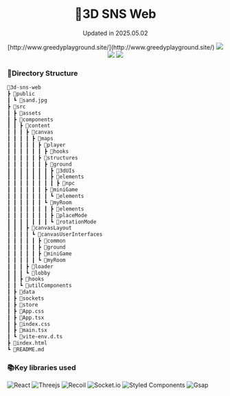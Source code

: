 <div align="center">
    <h1>🦜3D SNS Web</h1>
    <p>Updated in 2025.05.02</p>
    [http://www.greedyplayground.site/](http://www.greedyplayground.site/)
    <img src="https://img.shields.io/badge/vite-%23646CFF.svg?style=flat&logo=vite&logoColor=white" />
    <img src="https://img.shields.io/badge/react-%2320232a.svg?style=flat&logo=react&logoColor=%2361DAFB" />
    <img src="https://img.shields.io/badge/typescript-%23007ACC.svg?style=flat&logo=typescript&logoColor=white" />
</div>

### 💼Directory Structure
```markdown
🎲3d-sns-web
┣ 📂public
┃ ┗ 📜sand.jpg
┣ 📂src
┃ ┣ 📂assets
┃ ┣ 📂components
┃ ┃ ┣ 📂content
┃ ┃ ┃ ┣ 📂canvas
┃ ┃ ┃ ┃ ┣ 📂maps
┃ ┃ ┃ ┃ ┃ ┣ 📂player
┃ ┃ ┃ ┃ ┃ ┃ ┣ 📂hooks
┃ ┃ ┃ ┃ ┃ ┣ 📂structures
┃ ┃ ┃ ┃ ┃ ┃ ┣ 📂ground
┃ ┃ ┃ ┃ ┃ ┃ ┃ ┣ 📂3dUIs
┃ ┃ ┃ ┃ ┃ ┃ ┃ ┣ 📂elements
┃ ┃ ┃ ┃ ┃ ┃ ┃ ┃ ┣ 📂npc
┃ ┃ ┃ ┃ ┃ ┃ ┣ 📂miniGame
┃ ┃ ┃ ┃ ┃ ┃ ┃ ┗ 📂elements
┃ ┃ ┃ ┃ ┃ ┃ ┗ 📂myRoom
┃ ┃ ┃ ┃ ┃ ┃ ┃ ┣ 📂elements
┃ ┃ ┃ ┃ ┃ ┃ ┃ ┣ 📂placeMode
┃ ┃ ┃ ┃ ┃ ┃ ┃ ┗ 📂rotationMode
┃ ┃ ┃ ┣ 📂canvasLayout
┃ ┃ ┃ ┃ ┗ 📂canvasUserInterfaces
┃ ┃ ┃ ┃ ┃ ┣ 📂common
┃ ┃ ┃ ┃ ┃ ┣ 📂ground
┃ ┃ ┃ ┃ ┃ ┣ 📂miniGame
┃ ┃ ┃ ┃ ┃ ┗ 📂myRoom
┃ ┃ ┃ ┣ 📂loader
┃ ┃ ┃ ┗ 📂lobby
┃ ┃ ┣ 📂hooks
┃ ┃ ┗ 📂utilComponents
┃ ┣ 📂data
┃ ┣ 📂sockets
┃ ┣ 📂store
┃ ┣ 📜App.css
┃ ┣ 📜App.tsx
┃ ┣ 📜index.css
┃ ┣ 📜main.tsx
┃ ┗ 📜vite-env.d.ts
┣ 📜index.html
┗ 📜README.md
```

### 📚Key libraries used
![React](https://img.shields.io/badge/react-%2320232a.svg?style=for-the-badge&logo=react&logoColor=%2361DAFB)
![Threejs](https://img.shields.io/badge/threejs-black?style=for-the-badge&logo=three.js&logoColor=white)
![Recoil](https://img.shields.io/badge/Recoil-0179f3?style=for-the-badge&logo=Recoil&logoColor=white)
![Socket.io](https://img.shields.io/badge/Socket.io-black?style=for-the-badge&logo=socket.io&badgeColor=010101)
![Styled Components](https://img.shields.io/badge/styled--components-DB7093?style=for-the-badge&logo=styled-components&logoColor=white)
![Gsap](https://img.shields.io/badge/Gsap-0ae448?style=for-the-badge&logoColor=ivory)

